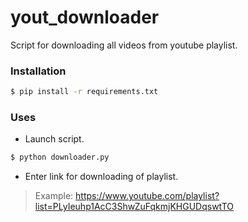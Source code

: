 # yout_downloader

Script for downloading all videos from youtube playlist.

### Installation

```sh
$ pip install -r requirements.txt
```

### Uses

  - Launch script.

  ```sh
  $ python downloader.py
  ```

  - Enter link for downloading of playlist.

  > Example:
  > https://www.youtube.com/playlist?list=PLyIeuhp1AcC3ShwZuFqkmjKHGUDqswtTO
